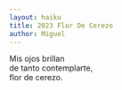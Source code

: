 ```yaml
---
layout: haiku
title: 2023 Flor De Cerezo
author: Miguel
---
```

Mis ojos brillan<br>
de tanto contemplarte,<br>
flor de cerezo.<br>
